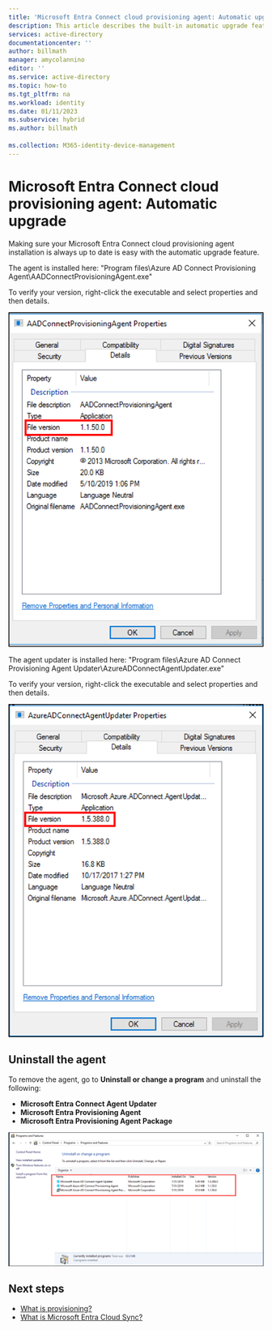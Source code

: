 ```yaml
---
title: 'Microsoft Entra Connect cloud provisioning agent: Automatic upgrade'
description: This article describes the built-in automatic upgrade feature in the Microsoft Entra Connect cloud provisioning agent.
services: active-directory
documentationcenter: ''
author: billmath
manager: amycolannino
editor: ''
ms.service: active-directory
ms.topic: how-to
ms.tgt_pltfrm: na
ms.workload: identity
ms.date: 01/11/2023
ms.subservice: hybrid
ms.author: billmath

ms.collection: M365-identity-device-management
---
```

# Microsoft Entra Connect cloud provisioning agent: Automatic upgrade

Making sure your Microsoft Entra Connect cloud provisioning agent installation is always up to date is easy with the automatic upgrade feature.

The agent is installed here: "Program files\Azure AD Connect Provisioning Agent\AADConnectProvisioningAgent.exe"

To verify your version, right-click the executable and select properties and then details.

![Agent file version](media/how-to-automatic-upgrade/agent-1.png)

The agent updater is installed here: "Program files\Azure AD Connect Provisioning Agent Updater\AzureADConnectAgentUpdater.exe"

To verify your version, right-click the executable and select properties and then details.

![Agent updater version](media/how-to-automatic-upgrade/agent-2.png)

## Uninstall the agent
To remove the agent, go to **Uninstall or change a program** and uninstall the following:

- **Microsoft Entra Connect Agent Updater**
- **Microsoft Entra Provisioning Agent**
- **Microsoft Entra Provisioning Agent Package**

![Agent removal](media/how-to-automatic-upgrade/agent-3.png)

## Next steps 

- [What is provisioning?](../what-is-provisioning.md)
- [What is Microsoft Entra Cloud Sync?](what-is-cloud-sync.md)
